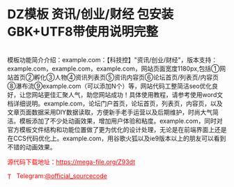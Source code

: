 # DZ模板 资讯/创业/财经 包安装GBK+UTF8带使用说明完整

<br>模板功能简介介绍：example.com：【科技控】"资讯/创业/财经"，版本支持：example.com，example.com，example.com，网站页面宽度1180px,包括①网站首页②孵化③人物④资讯列表页⑤资讯内容页⑥论坛首页/列表页/内容页⑧瀑布流⑨example.com（可以添加N个）等，网站代码工整简洁seo优化良好，让您网站更佳汇聚人气，助您网站成功！具体使用教程，请参考使用word文档详细说明。example.com，论坛门户首页，论坛首页，列表页，内容页，以及文章页面数据采用DIY数据读取，方便新手老手运营以及后期维护，时尚大气简洁。模板添加了不少处动画效果，增加用户体验和粘度。example.com，同时对官方模板文件结构和功能位置做了更为优化的设计处理，无论是在前端界面上还是在CCS代码优化上。example.com，用谷歌火狐以及ie9版本以上的朋友可以看到不错的动画效果。<br>


<p style="color: red;">源代码下载地址：<a href="https://mega-file.org/Z93dt" style="color: red;">https://mega-file.org/Z93dt</a></p><p style="color: red;"><img src="https://cdn-icons-png.flaticon.com/512/2111/2111646.png" alt="Telegram Icon" style="width: 16px; vertical-align: middle; margin-right: 5px;">Telegram:<a href="https://t.me/official_sourcecode" style="color: red;">@official_sourcecode</a></p>